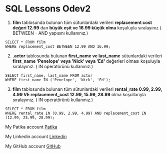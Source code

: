 # SQL Lessons Odev2

1. **film** tablosunda bulunan tüm sütunlardaki verileri **replacement cost değeri 12.99** dan **büyük eşit ve 16.99 küçük olma** koşuluyla sıralayınız ( BETWEEN - AND yapısını kullanınız.)

```
SELECT * FROM film 
WHERE replacement_cost BETWEEN 12.99 AND 16.99;
```

2. **.actor** tablosunda bulunan **first_name ve last_name** sütunlardaki verileri **first_name 'Penelope' veya 'Nick' veya 'Ed'** değerleri olması koşuluyla sıralayınız. ( IN operatörünü kullanınız.)

```
SELECT first_name, last_name FROM actor
WHERE first_name IN ('Penelope', 'Nick', 'Ed');
```

3. **film** tablosunda bulunan tüm sütunlardaki verileri **rental_rate 0.99, 2.99, 4.99 VE replacement_cost 12.99, 15.99, 28.99** olma koşullarıyla sıralayınız. ( IN operatörünü kullanınız.)

```
SELECT * FROM film
WHERE rental_rate IN (0.99, 2.99, 4.99) AND replacement_cost IN (12.99, 25.99, 28.99);
```


My Patika account [Patika](https://academy.patika.dev/profile)

My Linkedin account [Linkedin](https://www.linkedin.com/in/cihangr/)

My GitHub account [GitHub](https://github.com/cihangr)